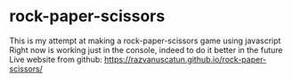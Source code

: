 # rock-paper-scissors
This is my attempt at making a rock-paper-scissors game using javascript<br>
Right now is working just in the console, indeed to do it better in the future
Live website from github: https://razvanuscatun.github.io/rock-paper-scissors/
